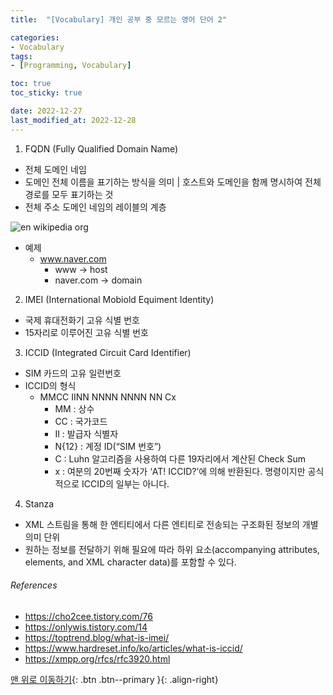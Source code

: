 ```yaml
---
title:  "[Vocabulary] 개인 공부 중 모르는 영어 단어 2"

categories:
- Vocabulary
tags:
- [Programming, Vocabulary]

toc: true
toc_sticky: true

date: 2022-12-27
last_modified_at: 2022-12-28
---
```


1. FQDN (Fully Qualified Domain Name)

- 전체 도메인 네임
- 도메인 전체 이름을 표기하는 방식을 의미 | 호스트와 도메인을 함께 명시하여 전체 경로를 모두 표기하는 것
- 전체 주소 도메인 네임의 레이블의 계층

![en wikipedia org](https://user-images.githubusercontent.com/61777583/209635776-1f8d21d8-7a4c-459e-ae54-1029b0621acc.png)

- 예제
    - www.naver.com
        - www -> host
        - naver.com -> domain

2. IMEI (International Mobiold Equiment Identity)

- 국제 휴대전화기 고유 식별 번호
- 15자리로 이루어진 고유 식별 번호

3. ICCID (Integrated Circuit Card Identifier)

- SIM 카드의 고유 일련번호
- ICCID의 형식
    - MMCC IINN NNNN NNNN NN Cx
        - MM : 상수
        - CC : 국가코드
        - II : 발급자 식별자
        - N{12} : 계정 ID(“SIM 번호”)
        - C : Luhn 알고리즘을 사용하여 다른 19자리에서 계산된 Check Sum
        - x : 여분의 20번째 숫자가 ‘AT! ICCID?’에 의해 반환된다. 명령이지만 공식적으로 ICCID의 일부는 아니다.

4. Stanza

- XML 스트림을 통해 한 엔티티에서 다른 엔티티로 전송되는 구조화된 정보의 개별 의미 단위
- 원하는 정보를 전달하기 위해 필요에 따라 하위 요소(accompanying attributes, elements, and XML character data)를 포함할 수 있다.

###### References

- https://cho2cee.tistory.com/76
- https://onlywis.tistory.com/14
- https://toptrend.blog/what-is-imei/
- https://www.hardreset.info/ko/articles/what-is-iccid/
- https://xmpp.org/rfcs/rfc3920.html

[맨 위로 이동하기](#){: .btn .btn--primary }{: .align-right} 